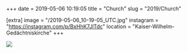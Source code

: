 +++
date = 2019-05-06 10:19:05
title = "Church"
slug = "2019/Church"

[extra]
image = "/2019-05-06_10-19-05_UTC.jpg"
instagram = "https://instagram.com/p/BxHhK7JlTdc"
location = "Kaiser-Wilhelm-Gedächtniskirche"
+++

<img src="/2019-05-06_10-19-05_UTC.jpg" />
